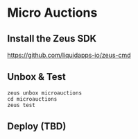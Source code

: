 # Micro Auctions

## Install the Zeus SDK

https://github.com/liquidapps-io/zeus-cmd

## Unbox & Test
```
zeus unbox microauctions
cd microauctions
zeus test
```

## Deploy (TBD)
